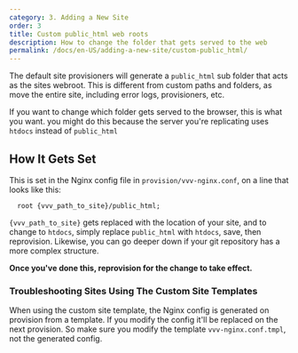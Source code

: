 ```yaml
---
category: 3. Adding a New Site
order: 3
title: Custom public_html web roots
description: How to change the folder that gets served to the web
permalink: /docs/en-US/adding-a-new-site/custom-public_html/
---
```


The default site provisioners will generate a `public_html` sub folder that acts as the sites webroot. This is different from custom paths and folders, as move the entire site, including error logs, provisioners, etc.

If you want to change which folder gets served to the browser, this is what you want. you might do this because the server you're replicating uses `htdocs` instead of `public_html`


## How It Gets Set

This is set in the Nginx config file in `provision/vvv-nginx.conf`, on a line that looks like this:

```Nginx
  root {vvv_path_to_site}/public_html;
```

`{vvv_path_to_site}` gets replaced with the location of your site, and to change to `htdocs`, simply replace `public_html` with `htdocs`, save, then reprovision. Likewise, you can go deeper down if your git repository has a more complex structure.

**Once you've done this, reprovision for the change to take effect.**

### Troubleshooting Sites Using The Custom Site Templates

When using the custom site template, the Nginx config is generated on provision from a template. If you modify the config it'll be replaced on the next provision. So make sure you modify the template `vvv-nginx.conf.tmpl`, not the generated config.
